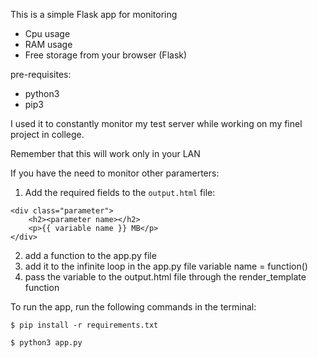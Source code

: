 This is a simple Flask app for monitoring 
- Cpu usage
- RAM usage
- Free storage
from your browser (Flask)

pre-requisites:
- python3
- pip3

I used it to constantly monitor my test server while working on my finel project in college.

Remember that this will work only in your LAN

If you have the need to monitor other paramerters:
1.  Add the required fields to the `output.html` file:

   ```
   <div class="parameter">
       <h2><parameter name></h2>
       <p>{{ variable name }} MB</p>
   </div>
   ```

2. add a function to the app.py file
3. add it to the infinite loop in the app.py file
    variable name = function()
4. pass the variable to the output.html file through the render_template function

To run the app, run the following commands in the terminal:
```
$ pip install -r requirements.txt
```
```
$ python3 app.py
```
